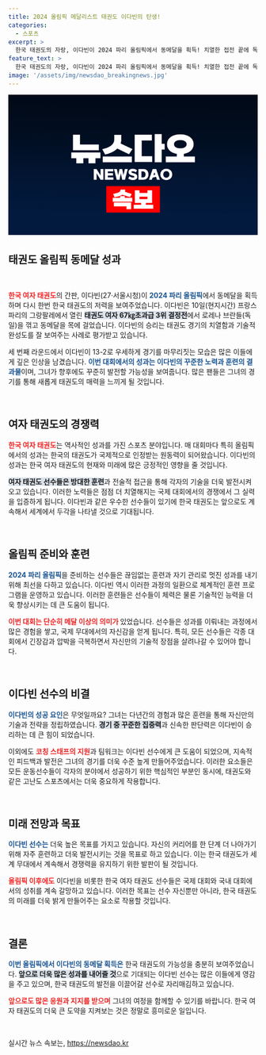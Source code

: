 ```yaml
---
title: 2024 올림픽 메달리스트 태권도 이다빈의 탄생!
categories:
  - 스포츠
excerpt: >
  한국 태권도의 자랑, 이다빈이 2024 파리 올림픽에서 동메달을 획득! 치열한 접전 끝에 독일의 로레나 브란들을 제치고 기적의 순간을 만들어냈다.
feature_text: >
  한국 태권도의 자랑, 이다빈이 2024 파리 올림픽에서 동메달을 획득! 치열한 접전 끝에 독일의 로레나 브란들을 제치고 기적의 순간을 만들어냈다.
image: '/assets/img/newsdao_breakingnews.jpg'
---
```


<p><img src="/assets/img/newsdao_breakingnews.jpg" alt="koreaapp 속보" /></p>

<h2 data-ke-size="size26">태권도 올림픽 동메달 성과</h2>

<p data-ke-size="size16">&nbsp;</p>

<p><b><span style="color: #ee2323;">한국 여자 태권도</span></b>의 간판, 이다빈(27·서울시청)이 <b><span style="color: #1a5490;">2024 파리 올림픽</span></b>에서 동메달을 획득하며 다시 한번 한국 태권도의 저력을 보여주었습니다. 이다빈은 10일(현지시간) 프랑스 파리의 그랑팔레에서 열린 <b><span style="background-color: #21538527;">태권도 여자 67㎏초과급 3위 결정전</span></b>에서 로레나 브란들(독일)을 꺾고 동메달을 목에 걸었습니다. 이다빈의 승리는 태권도 경기의 치열함과 기술적 완성도를 잘 보여주는 사례로 평가받고 있습니다.</br> </p>

<p>세 번째 라운드에서 이다빈이 13-2로 우세하게 경기를 마무리짓는 모습은 많은 이들에게 깊은 인상을 남겼습니다. <b><span style="color: #1a5490;">이번 대회에서의 성과는 이다빈의 꾸준한 노력과 훈련의 결과물</span></b>이며, 그녀가 향후에도 꾸준히 발전할 가능성을 보여줍니다. 많은 팬들은 그녀의 경기를 통해 새롭게 태권도의 매력을 느끼게 될 것입니다.</br></p>

<p data-ke-size="size16">&nbsp;</p>

<h2 data-ke-size="size26">여자 태권도의 경쟁력</h2>

<p><b><span style="color: #ee2323;">한국 여자 태권도</span></b>는 역사적인 성과를 가진 스포츠 분야입니다. 매 대회마다 특히 올림픽에서의 성과는 한국의 태권도가 국제적으로 인정받는 원동력이 되어왔습니다. 이다빈의 성과는 한국 여자 태권도의 현재와 미래에 많은 긍정적인 영향을 줄 것입니다. </br> </p>

<p><b><span style="background-color: #21538527;">여자 태권도 선수들은 방대한 훈련</span></b>과 전술적 접근을 통해 각자의 기술을 더욱 발전시켜오고 있습니다. 이러한 노력들은 점점 더 치열해지는 국제 대회에서의 경쟁에서 그 실력을 입증하게 됩니다. 이다빈과 같은 우수한 선수들이 있기에 한국 태권도는 앞으로도 계속해서 세계에서 두각을 나타낼 것으로 기대됩니다.</br> </p>

<p data-ke-size="size16">&nbsp;</p>

<h2 data-ke-size="size26">올림픽 준비와 훈련</h2>

<p><b><span style="color: #1a5490;">2024 파리 올림픽</span></b>을 준비하는 선수들은 끊임없는 훈련과 자기 관리로 멋진 성과를 내기 위해 최선을 다하고 있습니다. 이다빈 역시 이러한 과정의 일환으로 체계적인 훈련 프로그램을 운영하고 있습니다. 이러한 훈련들은 선수들이 체력은 물론 기술적인 능력을 더욱 향상시키는 데 큰 도움이 됩니다. </br> </p>

<p><b><span style="color: #ee2323;">이번 대회는 단순히 메달 이상의 의미가 </span></b>있었습니다. 선수들은 성과를 이뤄내는 과정에서 많은 경험을 쌓고, 국제 무대에서의 자신감을 얻게 됩니다. 특히, 모든 선수들은 각종 대회에서 긴장감과 압박을 극복하면서 자신만의 기술적 장점을 살려나갈 수 있어야 합니다.</br> </p>

<p data-ke-size="size16">&nbsp;</p>

<h2 data-ke-size="size26">이다빈 선수의 비결</h2>

<p><b><span style="color: #1a5490;">이다빈의 성공 요인</span></b>은 무엇일까요? 그녀는 다년간의 경험과 많은 훈련을 통해 자신만의 기술과 전략을 정립하였습니다. <b><span style="background-color: #21538527;">경기 중 꾸준한 집중력</span></b>과 신속한 판단력은 이다빈이 승리하는 데 큰 힘이 되었습니다. </br> </p>

<p>이외에도 <b><span style="color: #ee2323;">코칭 스태프의 지원</span></b>과 팀워크는 이다빈 선수에게 큰 도움이 되었으며, 지속적인 피드백과 발전은 그녀의 경기를 더욱 수준 높게 만들어주었습니다. 이러한 요소들은 모든 운동선수들이 각자의 분야에서 성공하기 위한 핵심적인 부분인 동시에, 태권도와 같은 고난도 스포츠에서는 더욱 중요하게 작용합니다.</br> </p>

<p data-ke-size="size16">&nbsp;</p>

<h2 data-ke-size="size26">미래 전망과 목표</h2>

<p><b><span style="color: #1a5490;">이다빈 선수는</span></b> 더욱 높은 목표를 가지고 있습니다. 자신의 커리어를 한 단계 더 나아가기 위해 자주 훈련하고 더욱 발전시키는 것을 목표로 하고 있습니다. 이는 한국 태권도가 세계 무대에서 계속해서 경쟁력을 유지하기 위한 발판이 될 것입니다.</br> </p>

<p><b><span style="color: #ee2323;">올림픽 이후에도</span></b> 이다빈을 비롯한 한국 여자 태권도 선수들은 국제 대회와 국내 대회에서의 성취를 계속 갈망하고 있습니다. 이러한 목표는 선수 자신뿐만 아니라, 한국 태권도의 미래를 더욱 밝게 만들어주는 요소로 작용할 것입니다.</br> </p>

<p data-ke-size="size16">&nbsp;</p>

<h2 data-ke-size="size26">결론</h2>

<p><b><span style="color: #1a5490;">이번 올림픽에서 이다빈의 동메달 획득은</span></b> 한국 태권도의 가능성을 충분히 보여주었습니다. <b><span style="background-color: #21538527;">앞으로 더욱 많은 성과를 내어줄 것</span></b>으로 기대되는 이다빈 선수는 많은 이들에게 영감을 주고 있으며, 한국 태권도의 발전을 이끌어갈 선수로 자리매김하고 있습니다.</br> </p>

<p><b><span style="color: #ee2323;">앞으로도 많은 응원과 지지를 받으며</span></b> 그녀의 여정을 함께할 수 있기를 바랍니다. 한국 여자 태권도의 더욱 큰 도약을 지켜보는 것은 정말로 흥미로운 일입니다. </br> </p>

<p data-ke-size="size16">&nbsp;</p>
실시간 뉴스 속보는, <a href="https://newsdao.kr" rel="dofollow">https://newsdao.kr</a>


